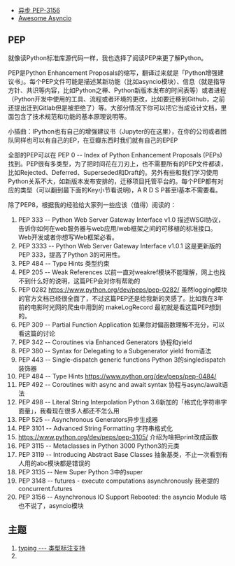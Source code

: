 
+ [异步 PEP-3156](https://www.python.org/dev/peps/pep-3156/)
+ [Awesome Asyncio](https://www.jianshu.com/p/4f667ecae64f)


## PEP

就像读Python标准库源代码一样，我也选择了阅读PEP来更了解Python。

PEP是Python Enhancement Proposals的缩写，翻译过来就是「Python增强建议书」。每个PEP文件可能是描述某新功能（比如asyncio模块）、信息（就是指导方针、共识等内容，比如Python之禅、Python新版本发布的时间表等）或者进程（Python开发中使用的工具、流程或者环境的更改，比如要迁移到Github，之前还提出迁到Gitlab但是被拒绝了）等。大部分情况下你可以把它当成设计文档，里面包含了技术规范和功能的基本原理说明等。

小插曲：IPython也有自己的增强建议书（Jupyter的在这里），在你的公司或者团队同样也可以有自己的EP，在豆瓣东西时我们就有自己的EPEP

全部的PEP可以在 PEP 0 -- Index of Python Enhancement Proposals (PEPs) 找到。PEP很有多类型，为了把时间花在刀刃上，也不需要所有的PEP文件都读，比如Rejected、Deferred、Superseded和Draft的。另外有些和我们学习使用Python关系不大，如新版本发布安排的，迁移项目托管平台的。每个PEP都有对应的类型（可以翻到最下面的Key小节看说明)，A R D S P甚至I基本不需要看。

除了PEP8，根据我的经验给大家列一些应该（值得）阅读的：

1. PEP 333 -- Python Web Server Gateway Interface v1.0 描述WSGI协议，告诉你如何在web服务器与web应用/web框架之间的可移植的标准接口。Web开发或者你想写Web框架必看。
2. PEP 3333 -- Python Web Server Gateway Interface v1.0.1 这是更新版的PEP 333，提高了Python 3的可用性。
3. PEP 484 -- Type Hints 类型约束
4. PEP 205 -- Weak References 以前一直对weakref模块不能理解，网上也找不到什么好的说明，这篇PEP会对你有帮助的
5. PEP 0282  https://www.python.org/dev/peps/pep-0282/ 虽然logging模块的官方文档已经很全面了，不过这篇PEP还是给我新的灵感了。比如我在3年前的电影时光网的爬虫中用到的 makeLogRecord 最初就是看这篇PEP想到的。
6. PEP 309 -- Partial Function Application 如果你对偏函数理解不充分，可以看这篇的讨论
7. PEP 342 -- Coroutines via Enhanced Generators 协程和yield
8. PEP 380 -- Syntax for Delegating to a Subgenerator yield from语法
9. PEP 443 -- Single-dispatch generic functions Python 3的singledispatch装饰器
10. PEP 484 -- Type Hints https://www.python.org/dev/peps/pep-0484/
11. PEP 492 -- Coroutines with async and await syntax 协程与async/await语法
12. PEP 498 -- Literal String Interpolation Python 3.6新加的「格式化字符串字面量」，我看现在很多人都还不怎么用
13. PEP 525 -- Asynchronous Generators异步生成器
14. PEP 3101 -- Advanced String Formatting 字符串格式化
15. https://www.python.org/dev/peps/pep-3105/ 介绍为啥把print改成函数
16. PEP 3115 -- Metaclasses in Python 3000 Python3的元类
17. PEP 3119 -- Introducing Abstract Base Classes 抽象基类，不止一次看到有人用的abc模块都是错误的
18. PEP 3135 -- New Super Python 3中的super
19. PEP 3148 -- futures - execute computations asynchronously 我老提的concurrent.futures
20. PEP 3156 -- Asynchronous IO Support Rebooted: the asyncio Module 啥也不说了，asyncio模块



## 主题

1. [typing --- 类型标注支持](https://docs.python.org/zh-cn/3.7/library/typing.html)
2. 
